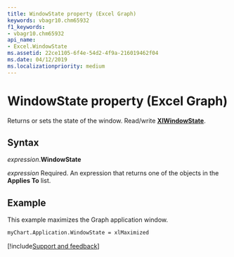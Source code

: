 ```yaml
---
title: WindowState property (Excel Graph)
keywords: vbagr10.chm65932
f1_keywords:
- vbagr10.chm65932
api_name:
- Excel.WindowState
ms.assetid: 22ce1105-6f4e-54d2-4f9a-216019462f04
ms.date: 04/12/2019
ms.localizationpriority: medium
---
```



# WindowState property (Excel Graph)

Returns or sets the state of the window. Read/write **[XlWindowState](excel.xlwindowstate.md)**.

## Syntax

_expression_.**WindowState**

_expression_ Required. An expression that returns one of the objects in the **Applies To** list.

## Example

This example maximizes the Graph application window.

```vb
myChart.Application.WindowState = xlMaximized
```

[!include[Support and feedback](~/includes/feedback-boilerplate.md)]